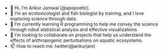 - 👋 Hi, I’m Ankur Jamwal (@apopoetic).
- 👀 I’m an ecotoxicologist and fish biologist by training, and I love exploring science through data.
- 🌱 I’m currently learning R programming to help me convey the science through robut statistical analysis and effective visualizations
- 💞️ I’m looking to collaborate on projects that help us understand the effects of anthropogenic perturbations on aquatic ecosystems.
- 📫 How to reach me: twitter(@ankurjam)

<!---
apopoetic/apopoetic is a ✨ special ✨ repository because its `README.md` (this file) appears on your GitHub profile.
You can click the Preview link to take a look at your changes.
--->
